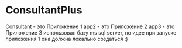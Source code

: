 # ConsultantPlus

Consultant - это Приложение 1
app2 - это Приложение 2
app3 - это Приложение 3
использовал базу ms sql server, по идее при запуске приложения 1 она должна локально создаться :)
